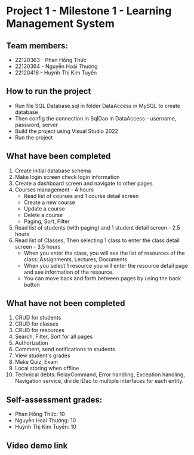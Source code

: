 # Project 1 - Milestone 1 - Learning Management System

## Team members: 
- 22120363 - Phan Hồng Thức
- 22120364 - Nguyễn Hoài Thương
- 22120416 - Huỳnh Thị Kim Tuyền

## How to run the project
- Run file SQL Database.sql in folder DataAccess in MySQL to create database
- Then config the connection in SqlDao in DataAccess - username, password, server
- Build the project using Visual Studio 2022 
- Run the project

## What have been completed
1. Create initial database schema
2. Make login screen check login information
3. Create a dashboard screen and navigate to other pages
4. Courses management - 4 hours
    - Read list of courses and 1 course detail screen
    - Create a new course
    - Update a course
    - Delete a course
    - Paging, Sort, Filter
5. Read list of students (with paging) and 1 student detail screen - 2.5 hours
6. Read list of Classes, Then selecting 1 class to enter the class detail screen - 3.5 hours
    - When you enter the class, you will see the list of resources of the class: Assignments, Lectures, Documents
    - When you select 1 resource you will enter the resource detail page and see information of the resource. 
    - You can move back and forth between pages by using the back button

## What have not been completed
1. CRUD for students
2. CRUD for classes
3. CRUD for resources
4. Search, Filter, Sort for all pages
5. Authorization
6. Comment, send notifications to students
7. View student's grades
8. Make Quiz, Exam
9. Local storing when offline
10. Technical debts: RelayCommand, Error handling, Exception handling, Navigation service, divide IDao to multiple interfaces for each entity.

## Self-assessment grades:
- Phan Hồng Thức: 10
- Nguyễn Hoài Thương: 10
- Huỳnh Thị Kim Tuyền: 10

## Video demo link
    
